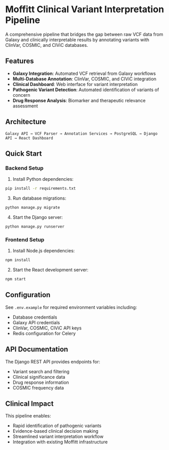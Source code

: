 # Moffitt Clinical Variant Interpretation Pipeline

A comprehensive pipeline that bridges the gap between raw VCF data from Galaxy and clinically interpretable results by annotating variants with ClinVar, COSMIC, and CIViC databases.

## Features

- **Galaxy Integration**: Automated VCF retrieval from Galaxy workflows
- **Multi-Database Annotation**: ClinVar, COSMIC, and CIViC integration
- **Clinical Dashboard**: Web interface for variant interpretation
- **Pathogenic Variant Detection**: Automated identification of variants of concern
- **Drug Response Analysis**: Biomarker and therapeutic relevance assessment

## Architecture

```
Galaxy API → VCF Parser → Annotation Services → PostgreSQL → Django API → React Dashboard
```

## Quick Start

### Backend Setup

1. Install Python dependencies:
```bash
pip install -r requirements.txt
```

3. Run database migrations:
```bash
python manage.py migrate
```

4. Start the Django server:
```bash
python manage.py runserver
```

### Frontend Setup

1. Install Node.js dependencies:
```bash
npm install
```

2. Start the React development server:
```bash
npm start
```

## Configuration

See `.env.example` for required environment variables including:
- Database credentials
- Galaxy API credentials
- ClinVar, COSMIC, CIViC API keys
- Redis configuration for Celery

## API Documentation

The Django REST API provides endpoints for:
- Variant search and filtering
- Clinical significance data
- Drug response information
- COSMIC frequency data

## Clinical Impact

This pipeline enables:
- Rapid identification of pathogenic variants
- Evidence-based clinical decision making
- Streamlined variant interpretation workflow
- Integration with existing Moffitt infrastructure
